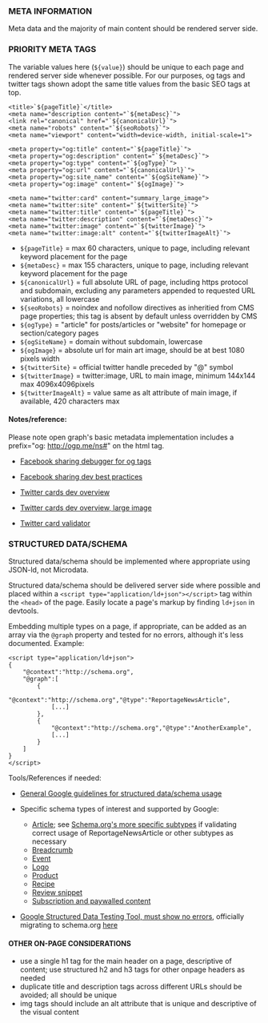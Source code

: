 ### META INFORMATION
Meta data and the majority of main content should be rendered server side.

### PRIORITY META TAGS

The variable values here (`${value}`) should be unique to each page and rendered server side whenever possible. For our purposes, og tags and twitter tags shown adopt the same title values from the basic SEO tags at top.

```
<title>`${pageTitle}`</title>
<meta name="description content="`${metaDesc}`">
<link rel="canonical" href="`${canonicalUrl}`">
<meta name="robots" content="`${seoRobots}`">
<meta name="viewport" content="width=device-width, initial-scale=1">

<meta property="og:title" content="`${pageTitle}`">
<meta property="og:description" content="`${metaDesc}`">
<meta property="og:type" content="`${ogType}`">
<meta property="og:url" content="`${canonicalUrl}`">
<meta property="og:site_name" content="`${ogSiteName}`">
<meta property="og:image" content="`${ogImage}`">

<meta name="twitter:card" content="summary_large_image">
<meta name="twitter:site" content="`${twitterSite}`">
<meta name="twitter:title" content="`${pageTitle}`">
<meta name="twitter:description" content="`${metaDesc}`">
<meta name="twitter:image" content="`${twitterImage}`">
<meta name="twitter:image:alt" content="`${twitterImageAlt}`">
```

- `${pageTitle}` = max 60 characters, unique to page, including relevant keyword placement for the page
- `${metaDesc}` = max 155 characters, unique to page, including relevant keyword placement for the page
- `${canonicalUrl}` = full absolute URL of page, including https protocol and subdomain, excluding any parameters appended to requested URL variations, all lowercase
- `${seoRobots}` = noindex and nofollow directives as inheritied from CMS page properties; this tag is absent by default unless overridden by CMS
- `${ogType}` = "article" for posts/articles or "website" for homepage or section/category pages
- `${ogSiteName}` = domain without subdomain, lowercase
- `${ogImage}` = absolute url for main art image, should be at best 1080 pixels width
- `${twitterSite}` = official twitter handle preceded by "@" symbol
- `${twitterImage}` = twitter:image, URL to main image, minimum 144x144 max 4096x4096pixels
- `${twitterImageAlt}` = value same as alt attribute of main image, if available, 420 characters max

#### Notes/reference:

Please note open graph's basic metadata implementation includes a prefix="og: http://ogp.me/ns#" on the html tag.

- [Facebook sharing debugger for og tags](https://developers.facebook.com/tools/debug/sharing/)

- [Facebook sharing dev best practices](https://developers.facebook.com/docs/sharing/best-practices/)

- [Twitter cards dev overview](https://developer.twitter.com/en/docs/tweets/optimize-with-cards/overview/summary)

- [Twitter cards dev overview, large image](https://developer.twitter.com/en/docs/tweets/optimize-with-cards/overview/summary-card-with-large-image)

- [Twitter card validator](https://cards-dev.twitter.com/validator)


### STRUCTURED DATA/SCHEMA

Structured data/schema should be implemented where appropriate using JSON-ld, not Microdata.

Structured data/schema should be delivered server side where possible and placed within a `<script type="application/ld+json"></script>` tag within the `<head>` of the page. Easily locate a page's markup by finding `ld+json` in devtools.

Embedding multiple types on a page, if appropriate, can be added as an array via the `@graph` property and tested for no errors, although it's less documented. Example:
```
<script type="application/ld+json">
{
    "@context":"http://schema.org",
    "@graph":[
        {
            "@context":"http://schema.org","@type":"ReportageNewsArticle",
            [...]
        },
        {
            "@context":"http://schema.org","@type":"AnotherExample",
            [...]
        }
    ]
}
</script>
```

Tools/References if needed:

- [General Google guidelines for structured data/schema usage](https://developers.google.com/search/docs/guides/sd-policies)

- Specific schema types of interest and supported by Google:
  - [Article](https://developers.google.com/search/docs/data-types/article); see [Schema.org's more specific subtypes](https://schema.org/NewsArticle) if validating correct usage of ReportageNewsArticle or other subtypes as necessary
  - [Breadcrumb](https://developers.google.com/search/docs/data-types/breadcrumb)
  - [Event](https://developers.google.com/search/docs/data-types/event)
  - [Logo](https://developers.google.com/search/docs/data-types/logo)
  - [Product](https://developers.google.com/search/docs/data-types/product)
  - [Recipe](https://developers.google.com/search/docs/data-types/recipe)
  - [Review snippet](https://developers.google.com/search/docs/data-types/review-snippet)
  - [Subscription and paywalled content](https://developers.google.com/search/docs/data-types/paywalled-content)
- [Google Structured Data Testing Tool, must show no errors](https://search.google.com/structured-data/testing-tool), officially migrating to schema.org [here](https://validator.schema.org/)


#### OTHER ON-PAGE CONSIDERATIONS
- use a single h1 tag for the main header on a page, descriptive of content; use structured h2 and h3 tags for other onpage headers as needed
- duplicate title and description tags across different URLs should be avoided; all should be unique
- img tags should include an alt attribute that is unique and descriptive of the visual content